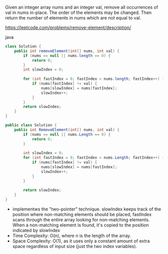 Given an integer array nums and an integer val, remove all occurrences of val in nums in-place. The order of the elements may be changed. Then return the number of elements in nums which are not equal to val.

https://leetcode.com/problems/remove-element/description/

java
```java
class Solution {
    public int removeElement(int[] nums, int val) {
        if (nums == null || nums.length == 0) {
            return 0;
        }
        int slowIndex = 0;
        
        for (int fastIndex = 0; fastIndex < nums.length; fastIndex++) {
            if (nums[fastIndex] != val) {
                nums[slowIndex] = nums[fastIndex];
                slowIndex++;
            }
        }
        return slowIndex;
    }
}
```

```csharp
public class Solution {
    public int RemoveElement(int[] nums, int val) {
        if (nums == null || nums.Length == 0) {
            return 0;
        }
        
        int slowIndex = 0;
        for (int fastIndex = 0; fastIndex < nums.Length; fastIndex++) {
            if (nums[fastIndex] != val) {
                nums[slowIndex] = nums[fastIndex];
                slowIndex++;
            }
        }
        
        return slowIndex;
    }
}
```

- implementws the "two-pointer" technique. slowIndex keeps track of the position where non-matching elements should be placed, fastIndex scans through the entire array looking for non-matching elements. When a non-matching element is found, it's copied to the position indicated by slowIndex
- Time Complexity: O(n), where n is the length of the array. 
- Space Complexity: O(1), as it uses only a constant amount of extra space regardless of input size (just the two index variables).